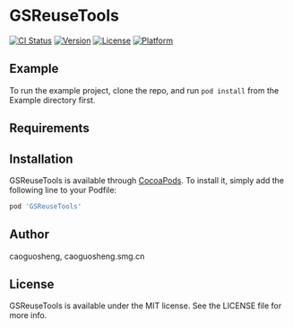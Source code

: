 # GSReuseTools

[![CI Status](https://img.shields.io/travis/caoguosheng/GSReuseTools.svg?style=flat)](https://travis-ci.org/caoguosheng/GSReuseTools)
[![Version](https://img.shields.io/cocoapods/v/GSReuseTools.svg?style=flat)](https://cocoapods.org/pods/GSReuseTools)
[![License](https://img.shields.io/cocoapods/l/GSReuseTools.svg?style=flat)](https://cocoapods.org/pods/GSReuseTools)
[![Platform](https://img.shields.io/cocoapods/p/GSReuseTools.svg?style=flat)](https://cocoapods.org/pods/GSReuseTools)

## Example

To run the example project, clone the repo, and run `pod install` from the Example directory first.

## Requirements

## Installation

GSReuseTools is available through [CocoaPods](https://cocoapods.org). To install
it, simply add the following line to your Podfile:

```ruby
pod 'GSReuseTools'
```

## Author

caoguosheng, caoguosheng.smg.cn

## License

GSReuseTools is available under the MIT license. See the LICENSE file for more info.
